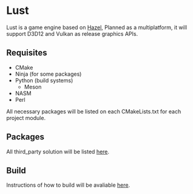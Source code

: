 # Lust

Lust is a game engine based on [Hazel](https://github.com/TheCherno/Hazel), Planned as a multiplatform, it will support D3D12 and Vulkan as release graphics APIs.

## Requisites

* CMake
* Ninja (for some packages)
* Python (build systems)
  * Meson
* NASM
* Perl

All necessary packages will be listed on each CMakeLists.txt for each project module.

## Packages

All third_party solution will be listed [here](./third_party.md).

## Build

Instructions of how to build will be avaliable [here](./build.md).
